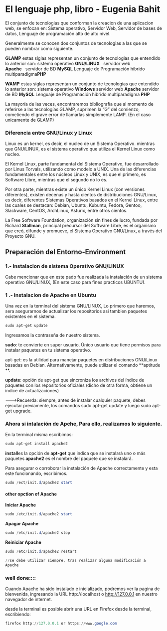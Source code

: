 # El lenguaje php, libro - Eugenia Bahit

El conjunto de tecnologias que conforman la creacion de una aplicacion web, se enfocan en: Sistema operativo, Servidor Web, Servidor de bases de datos, Lenguaje de programación alto de alto nivel.

Generalmente se conocen dos conjuntos de tecnologias a las que se pueden nombrar como siguiente.

**GLAMP** estas siglas representan un conjunto de tecnologias que entendido lo anterior son: sistema operativo **GNU/LINUX**   servidor web **Apache**   servidor de BD **MySQL** Lenguaje de Programación hibrido multiparadigma**PHP**

**WAMP** estas siglas representan un conjunto de tecnologias que entendido lo anterior son: sistema operativo **Windows** servidor web **Apache** servidor de BD **MySQL** Lenguaje de Programación hibrido multiparadigma **PHP** 

La mayoría de las veces, encontraremos bibliografía que al momento de referirse a las tecnologías GLAMP, suprimen la “G” del comienzo, cometiendo el grave error de llamarlas simplemente LAMP. (En el caso unicamente de GLAMP)

### Diferencia entre GNU/Linux y Linux

Linux es un kernel, es decir, el nucleo de un Sistema Operativo. mientras que GNU/LINUX, es el sistema operativo que utiliza el Kernel Linux como nucleo.

El Kernel Linux, parte fundamental del Sistema Operativo, fue  desarrollado por Linus Torvals, utilizando como modelo a UNIX. Una de las diferencias fundamentales entre los núcleos Linux y UNIX, es que el primero, es Software Libre, mientras que el segundo no lo es.

Por otra parte, mientras existe un único Kernel Linux (con versiones diferentes), existen decenas y hasta cientos de distribuciones GNU/Linux, es decir, diferentes Sistemas Operativos basados en el Kernel Linux, entre las cuales se destacan: Debian, Ubuntu, Kubuntu, Fedora, Gentoo, Slackware, CentOS, ArchLinux, Asturix, entre otros cientos.

La Free Software Foundation, organización sin fines de lucro, fundada por Richard **Stallman**, principal precursor del Software Libre, es el organismo que creó, difunde y promueve, el Sistema Operativo GNU/Linux, a través del Proyecto GNU.

## Preparación del Entorno-Environment

### 1.- Instalacion de sistema Operativo GNU/LINUX

Cabe mencionar que en este pado fue realizada la instalación de un sistema operativo GNU/LINUX, (En este caso para fines practicos UBUNTU).

### 1 .- Instalacion de Apache en Ubuntu

Una vez en la terminal del sistema GNU/LINUX, Lo primero que haremos, sera asegurarnos de actualizar los repositorios asi tambien paquetes existentes en el sistema.

```powershell
sudo apt-get update
```

Ingresamos la contraseña de nuestro sistema.

**sudo**: te convierte en super usuario. Único usuario que tiene permisos para instalar paquetes en tu sistema operativo.

apt-get: es la utilidad para manejar paquetes en distribuciones GNU/Linux basadas en Debian. Alternativamente, puede utilizar el comando **aptitude **.

**update**: opción de apt-get que sincroniza los archivos del índice de paquetes con los repositorios oficiales (dicho de otra forma, obtiene un índice de actualizaciones)

--->Recuerda: siempre, antes de instalar cualquier paquete, debes ejecutar previamente, los comandos sudo apt-get update y luego sudo apt-get upgrade.

### Ahora si intalación de Apche, Para ello, realizamos lo siguiente.

En la terminal misma escribimos:

```powershell
sudo apt-get install apache2
```

**install**es la opción de **apt-get** que indica que se instalará uno o más paquetes **apache2** es el nombre del paquete que se instalará.

Para asegurar o corroborar la instalación de Apache correctamente y esta este funcionando, escribimos.

```powershell
sudo /ect/init.d/apache2 start
```

#### other opction of Apache

**Iniciar Apache**

```powershell
sudo /etc/init.d/apache2 start
```

**Apagar Apache**

```powershell
sudo /etc/init.d/apache2 stop
```

**Reiniciar Apache**

```powershell
sudo /etc/init.d/apache2 restart

//se debe utilizar siempre, tras realizar alguna modificación a
Apache
```

### well done::::

Cuando Apache ha sido instalado e inicializado, podremos ver la pagina de bienvenida, ingresando la URL http://localhost o http://127.0.0.1 en nuestro navegador de internet.

desde la terminal es posible abrir una URL en Firefox desde la terminal, escribiendo:

```powershell
firefox http://127.0.0.1 or https://www.google.com
```


